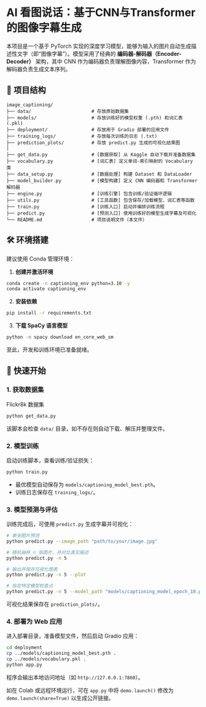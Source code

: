 # AI 看图说话：基于CNN与Transformer的图像字幕生成

本项目是一个基于 PyTorch 实现的深度学习模型，能够为输入的图片自动生成描述性文字（即“图像字幕”）。模型采用了经典的 **编码器-解码器（Encoder-Decoder）** 架构，其中 CNN 作为编码器负责理解图像内容，Transformer 作为解码器负责生成文本序列。

## 📁 项目结构

```
image_captioning/
├── data/                      # 存放原始数据集
├── models/                    # 存放训练好的模型权重 (.pth) 和词汇表 (.pkl)
├── deployment/                # 存放用于 Gradio 部署的应用文件
├── training_logs/             # 存放每次训练的日志 (.txt)
├── prediction_plots/          # 存放 predict.py 生成的可视化结果图
│
├── get_data.py                # [数据获取] 从 Kaggle 自动下载并准备数据集
├── vocabulary.py              # [词汇表] 定义单词-索引映射的 Vocabulary 类
├── data_setup.py              # [数据处理] 构建 Dataset 和 DataLoader
├── model_builder.py           # [模型构建] 定义 CNN 编码器和 Transformer 解码器
├── engine.py                  # [训练引擎] 包含训练/验证循环逻辑
├── utils.py                   # [工具函数] 包含保存/加载模型、词汇表等函数
├── train.py                   # [训练入口] 启动并编排训练流程
├── predict.py                 # [预测入口] 使用训练好的模型生成字幕及可视化
└── README.md                  # 项目说明文件（本文件）
```

## 🛠️ 环境搭建

建议使用 Conda 管理环境：

1. **创建并激活环境**

```bash
conda create -n captioning_env python=3.10 -y
conda activate captioning_env
```

2. **安装依赖**

```bash
pip install -r requirements.txt
```

3. **下载 SpaCy 语言模型**

```bash
python -m spacy download en_core_web_sm
```

至此，开发和训练环境已准备就绪。

## 🚀 快速开始

### 1. 获取数据集

Flickr8k 数据集

```bash
python get_data.py
```

该脚本会检查 `data/` 目录，如不存在则自动下载、解压并整理文件。

### 2. 模型训练

启动训练脚本，查看训练/验证损失：

```bash
python train.py
```

- 最优模型自动保存为 `models/captioning_model_best.pth`。
- 训练日志保存在 `training_logs/`。

### 3. 模型预测与评估

训练完成后，可使用 `predict.py` 生成字幕并可视化：

```bash
# 单张图片预测
python predict.py --image_path "path/to/your/image.jpg"

# 随机抽样 n 张图片，并对比真实描述
python predict.py -n 5

# 输出并保存可视化图表
python predict.py -n 5 --plot

# 指定特定模型检查点
python predict.py -n 5 --model_path "models/captioning_model_epoch_10.pth"
```

可视化结果保存在 `prediction_plots/`。

### 4. 部署为 Web 应用

进入部署目录，准备模型文件，然后启动 Gradio 应用：

```bash
cd deployment
cp ../models/captioning_model_best.pth .
cp ../models/vocabulary.pkl .
python app.py
```

程序会输出本地访问地址（如 `http://127.0.0.1:7860`）。

如在 Colab 或远程环境运行，可在 `app.py` 中将 `demo.launch()` 修改为 `demo.launch(share=True)` 以生成公开链接。



